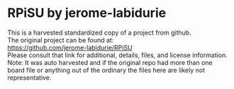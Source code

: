 
# RPiSU by jerome-labidurie  
This is a harvested standardized copy of a project from github.  
The original project can be found at:  
https://github.com/jerome-labidurie/RPiSU  
Please consult that link for additional, details, files, and license information.  
Note: It was auto harvested and if the original repo had more than one board file or anything out of the ordinary the files here are likely not representative.  
    
